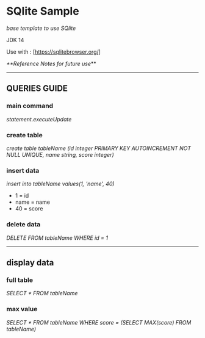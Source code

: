 # SQlite Sample
 _base template to use SQlite_

JDK 14

Use with : [https://sqlitebrowser.org/]

_**Reference Notes for future use_**

---

##  QUERIES GUIDE

### main command
_statement.executeUpdate_

### create table
_create table tableName (id integer PRIMARY KEY AUTOINCREMENT NOT NULL UNIQUE, name string, score integer)_

### insert data
_insert into tableName values(1, 'name', 40)_
- 1 = id
- name = name
- 40 = score

### delete data
_DELETE FROM tableName WHERE id = 1_

---
## display data
### full table
_SELECT * FROM tableName_
### max value
_SELECT * FROM tableName WHERE score = (SELECT MAX(score) FROM tableName)_


[sqlite browser]: https://sqlitebrowser.org/